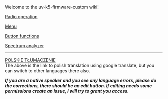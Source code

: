Welcome to the uv-k5-firmware-custom wiki!

[Radio operation](https://github.com/egzumer/uv-k5-firmware-custom/wiki/Radio-operation)

[Menu](https://github.com/egzumer/uv-k5-firmware-custom/wiki/Menu)

[Button functions](https://github.com/egzumer/uv-k5-firmware-custom/wiki/Button-functions)

[Spectrum analyzer](https://github.com/egzumer/uv-k5-firmware-custom/wiki/Spectrum-analyzer)

***
[POLSKIE TŁUMACZENIE](https://github-com.translate.goog/egzumer/uv-k5-firmware-custom/wiki?_x_tr_sl=en&_x_tr_tl=pl&_x_tr_hl=pl&_x_tr_pto=wapp)<BR>
The above is the link to polish translation using google translate, but you can switch to other languages there also.

**_If you are a native speaker and you see any language errors, please do the corrections, there should be an edit button. If editing needs some permissions create an issue, I will try to grant you access._**